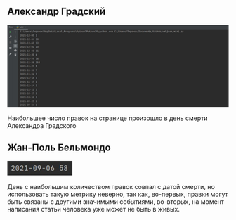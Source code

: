 ## Александр Градский

![img.png](img.png)

Наибольшее число правок на странице произошло в день смерти Александра Градского

## Жан-Поль Бельмондо

![img_1.png](img_1.png)

День с наибольшим количеством правок совпал с датой смерти, но использовать такую метрику неверно, так как, во-первых, правки могут быть связаны с другими значимыми событиями, во-вторых, на момент написания статьи человека уже может не быть в живых.